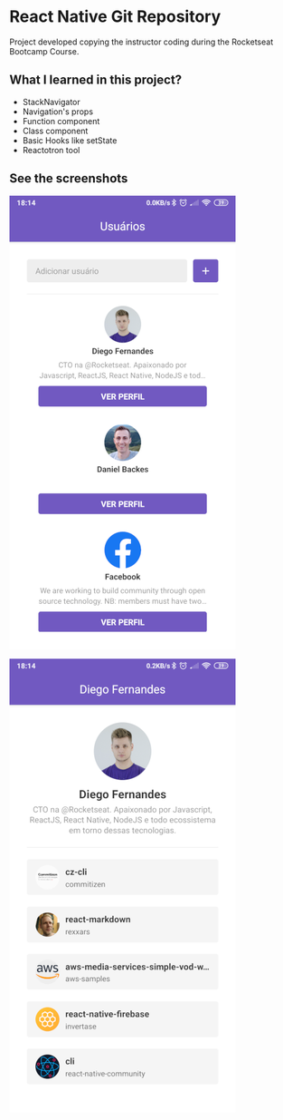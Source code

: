 # React Native Git Repository

Project developed copying the instructor coding during the Rocketseat Bootcamp Course.

## What I learned in this project?

- StackNavigator
- Navigation's props
- Function component
- Class component
- Basic Hooks like setState
- Reactotron tool

## See the screenshots

![List Repositories](readme/screenshot-1.png)

![See Repository](readme/screenshot-2.png)
